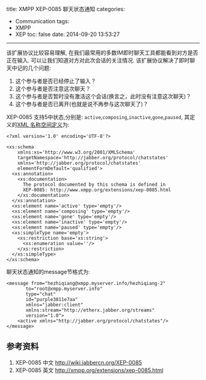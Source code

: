 title: XMPP XEP-0085 聊天状态通知
categories:
  - Communication
tags:
  - XMPP
  - XEP
toc: false
date: 2014-09-20 13:53:27
---

该扩展协议比较容易理解, 在我们最常用的多数IM即时聊天工具都能看到对方是否正在输入. 可以让我们知道对方对此次会话的关注情况. 该扩展协议解决了即时聊天中记的几个问题:

1. 这个参与者是否已经停止了输入？
2. 这个参与者是否注意这次聊天？
3. 这个参与者是否暂时没有激活这个会话(换言之，此时没有注意这次聊天)？
4. 这个参与者是否已离开(也就是说不再参与这次聊天了)？

<!-- more -->

XEP-0085 支持5中状态,分别是: `active`,`composing`,`inactive`,`gone`,`paused`, 其定义的[XML 名称空间定义][1]为:

```
<?xml version='1.0' encoding='UTF-8'?>

<xs:schema
    xmlns:xs='http://www.w3.org/2001/XMLSchema'
    targetNamespace='http://jabber.org/protocol/chatstates'
    xmlns='http://jabber.org/protocol/chatstates'
    elementFormDefault='qualified'>
  <xs:annotation>
    <xs:documentation>
      The protocol documented by this schema is defined in
      XEP-0085: http://www.xmpp.org/extensions/xep-0085.html
    </xs:documentation>
  </xs:annotation>
  <xs:element name='active' type='empty'/>
  <xs:element name='composing' type='empty'/>
  <xs:element name='gone' type='empty'/>
  <xs:element name='inactive' type='empty'/>
  <xs:element name='paused' type='empty'/>
  <xs:simpleType name='empty'>
    <xs:restriction base='xs:string'>
      <xs:enumeration value=''/>
    </xs:restriction>
  </xs:simpleType>
</xs:schema>
```

聊天状态通知的message节格式为:

```
<message from="hezhiqiang@xmpp.myserver.info/hezhiqiang-2"
       to="root@xmpp.myserver.info"
       type="chat"
       id="purple3811e7aa"
       xmlns="jabber:client"
       xmlns:stream="http://etherx.jabber.org/streams"
       version="1.0">
    <active xmlns="http://jabber.org/protocol/chatstates"/>
</message>
```

## 参考资料

1. XEP-0085 中文
http://wiki.jabbercn.org/XEP-0085
2. XEP-0085 英文
http://xmpp.org/extensions/xep-0085.html



  [1]: http://www.xmpp.org/schemas/chatstates.xsd

